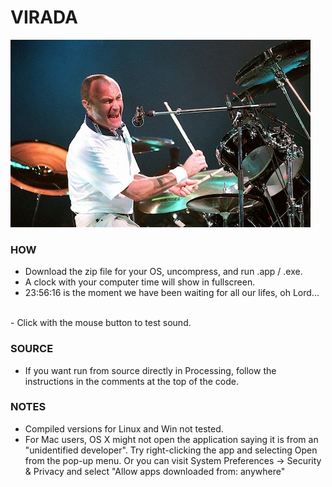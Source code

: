 # VIRADA

![Can you feel it coming?](img/philDrum.png "Can you feel it coming?")

### HOW 

- Download the zip file for your OS, uncompress, and run .app / .exe.
- A clock with your computer time will show in fullscreen.
- 23:56:16 is the moment we have been waiting for all our lifes, oh Lord...
<br>
- Click with the mouse button to test sound.

### SOURCE

- If you want run from source directly in Processing, follow the instructions in the comments at the top of the code.

### NOTES
- Compiled versions for Linux and Win not tested. 
- For Mac users, OS X might not open the application saying it is from an "unidentified developer". Try right-clicking the app and selecting Open from the pop-up menu. Or you can visit System Preferences -> Security & Privacy and select "Allow apps downloaded from: anywhere"
